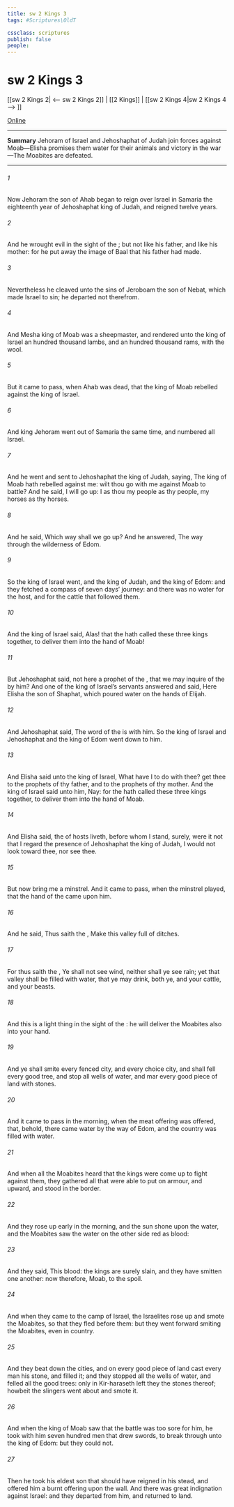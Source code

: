 ```yaml
---
title: sw 2 Kings 3
tags: #Scriptures\OldT

cssclass: scriptures
publish: false
people:
---
```


# sw 2 Kings 3
[[sw 2 Kings 2| <-- sw 2 Kings 2]] | [[2 Kings]] | [[sw 2 Kings 4|sw 2 Kings 4 --> ]]

[Online](https://churchofjesuschrist.org/study/scriptures/ot/2-kgs/3?lang=eng)

---
__Summary__
Jehoram of Israel and Jehoshaphat of Judah join forces against Moab—Elisha promises them water for their animals and victory in the war—The Moabites are defeated.

---
###### 1 
Now Jehoram the son of Ahab began to reign over Israel in Samaria the eighteenth year of Jehoshaphat king of Judah, and reigned twelve years.

###### 2 
And he wrought evil in the sight of the ; but not like his father, and like his mother: for he put away the image of Baal that his father had made.

###### 3 
Nevertheless he cleaved unto the sins of Jeroboam the son of Nebat, which made Israel to sin; he departed not therefrom.

###### 4 
And Mesha king of Moab was a sheepmaster, and rendered unto the king of Israel an hundred thousand lambs, and an hundred thousand rams, with the wool.

###### 5 
But it came to pass, when Ahab was dead, that the king of Moab rebelled against the king of Israel.

###### 6 
And king Jehoram went out of Samaria the same time, and numbered all Israel.

###### 7 
And he went and sent to Jehoshaphat the king of Judah, saying, The king of Moab hath rebelled against me: wilt thou go with me against Moab to battle? And he said, I will go up: I  as thou  my people as thy people,  my horses as thy horses.

###### 8 
And he said, Which way shall we go up? And he answered, The way through the wilderness of Edom.

###### 9 
So the king of Israel went, and the king of Judah, and the king of Edom: and they fetched a compass of seven days’ journey: and there was no water for the host, and for the cattle that followed them.

###### 10 
And the king of Israel said, Alas! that the  hath called these three kings together, to deliver them into the hand of Moab!

###### 11 
But Jehoshaphat said,  not here a prophet of the , that we may inquire of the  by him? And one of the king of Israel’s servants answered and said, Here  Elisha the son of Shaphat, which poured water on the hands of Elijah.

###### 12 
And Jehoshaphat said, The word of the  is with him. So the king of Israel and Jehoshaphat and the king of Edom went down to him.

###### 13 
And Elisha said unto the king of Israel, What have I to do with thee? get thee to the prophets of thy father, and to the prophets of thy mother. And the king of Israel said unto him, Nay: for the  hath called these three kings together, to deliver them into the hand of Moab.

###### 14 
And Elisha said,  the  of hosts liveth, before whom I stand, surely, were it not that I regard the presence of Jehoshaphat the king of Judah, I would not look toward thee, nor see thee.

###### 15 
But now bring me a minstrel. And it came to pass, when the minstrel played, that the hand of the  came upon him.

###### 16 
And he said, Thus saith the , Make this valley full of ditches.

###### 17 
For thus saith the , Ye shall not see wind, neither shall ye see rain; yet that valley shall be filled with water, that ye may drink, both ye, and your cattle, and your beasts.

###### 18 
And this is  a light thing in the sight of the : he will deliver the Moabites also into your hand.

###### 19 
And ye shall smite every fenced city, and every choice city, and shall fell every good tree, and stop all wells of water, and mar every good piece of land with stones.

###### 20 
And it came to pass in the morning, when the meat offering was offered, that, behold, there came water by the way of Edom, and the country was filled with water.

###### 21 
And when all the Moabites heard that the kings were come up to fight against them, they gathered all that were able to put on armour, and upward, and stood in the border.

###### 22 
And they rose up early in the morning, and the sun shone upon the water, and the Moabites saw the water on the other side  red as blood:

###### 23 
And they said, This  blood: the kings are surely slain, and they have smitten one another: now therefore, Moab, to the spoil.

###### 24 
And when they came to the camp of Israel, the Israelites rose up and smote the Moabites, so that they fled before them: but they went forward smiting the Moabites, even in  country.

###### 25 
And they beat down the cities, and on every good piece of land cast every man his stone, and filled it; and they stopped all the wells of water, and felled all the good trees: only in Kir-haraseth left they the stones thereof; howbeit the slingers went about  and smote it.

###### 26 
And when the king of Moab saw that the battle was too sore for him, he took with him seven hundred men that drew swords, to break through  unto the king of Edom: but they could not.

###### 27 
Then he took his eldest son that should have reigned in his stead, and offered him  a burnt offering upon the wall. And there was great indignation against Israel: and they departed from him, and returned to  land.

